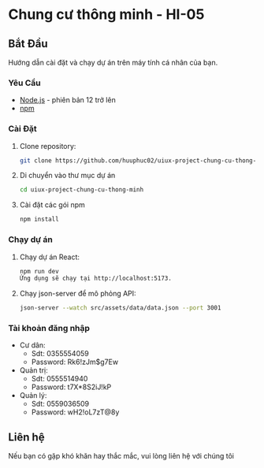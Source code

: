 # Chung cư thông minh - HI-05

## Bắt Đầu

Hướng dẫn cài đặt và chạy dự án trên máy tính cá nhân của bạn.

### Yêu Cầu

- [Node.js](https://nodejs.org/) - phiên bản 12 trở lên
- [npm](https://www.npmjs.com/)

### Cài Đặt

1. Clone repository:

   ```bash
   git clone https://github.com/huuphuc02/uiux-project-chung-cu-thong-minh.git

   ```

2. Di chuyển vào thư mục dự án

   ```bash
   cd uiux-project-chung-cu-thong-minh

   ```

3. Cài đặt các gói npm
   ```bash
   npm install
   ```

### Chạy dự án

1. Chạy dự án React:

   ```bash
   npm run dev
   Ứng dụng sẽ chạy tại http://localhost:5173.

   ```

2. Chạy json-server để mô phỏng API:
   ```bash
   json-server --watch src/assets/data/data.json --port 3001
   ```

### Tài khoản đăng nhập

- Cư dân:
  - Sdt: 0355554059
  - Password: Rk6!zJm$g7Ew
- Quản trị:
  - Sdt: 0555514940
  - Password: t7X\*8S2iJ!kP
- Quản lý:
  - Sdt: 0559036509
  - Password: wH2!oL7zT@8y

## Liên hệ

Nếu bạn có gặp khó khăn hay thắc mắc, vui lòng liên hệ với chúng tôi
